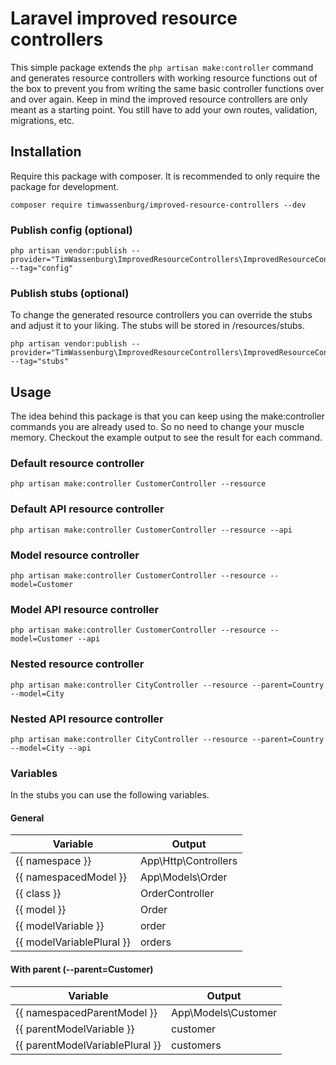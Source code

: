 # Laravel improved resource controllers

This simple package extends the ```php artisan make:controller``` command and generates
resource controllers with working resource functions out of the box to prevent you from writing 
the same basic controller functions over and over again.
Keep in mind the improved resource controllers are only meant as a starting point. 
You still have to add your own routes, validation, migrations, etc.

## Installation
Require this package with composer. It is recommended to only require the package for development.
```
composer require timwassenburg/improved-resource-controllers --dev
```

### Publish config (optional)
```
php artisan vendor:publish --provider="TimWassenburg\ImprovedResourceControllers\ImprovedResourceControllersServiceProvider" --tag="config"
```

### Publish stubs (optional)
To change the generated resource controllers you can override
the stubs and adjust it to your liking. The stubs will be stored in /resources/stubs.


```
php artisan vendor:publish --provider="TimWassenburg\ImprovedResourceControllers\ImprovedResourceControllersServiceProvider" --tag="stubs"
```

## Usage
The idea behind this package is that you can keep using the make:controller commands you are already used to. 
So no need to change your muscle memory. Checkout the example output to see the result for each command.

### Default resource controller
```
php artisan make:controller CustomerController --resource
```

### Default API resource controller
```
php artisan make:controller CustomerController --resource --api
```

### Model resource controller
```
php artisan make:controller CustomerController --resource --model=Customer
```

### Model API resource controller
```
php artisan make:controller CustomerController --resource --model=Customer --api
```

### Nested resource controller
```
php artisan make:controller CityController --resource --parent=Country --model=City
```

### Nested API resource controller
```
php artisan make:controller CityController --resource --parent=Country --model=City --api
```

### Variables
In the stubs you can use the following variables.

#### General
| Variable                  | Output                        |
| -------------             |-------------                  |
| {{ namespace }}           | App\Http\Controllers          |
| {{ namespacedModel }}     | App\Models\Order              |
| {{ class }}               | OrderController               |
| {{ model }}               | Order                         |
| {{ modelVariable }}       | order                         |
| {{ modelVariablePlural }} | orders                        |

#### With parent (--parent=Customer)
| Variable                          | Output                |
| -------------                     |-------------          |
| {{ namespacedParentModel }}       | App\Models\Customer   |
| {{ parentModelVariable }}         | customer              |
| {{ parentModelVariablePlural }}   | customers             |
